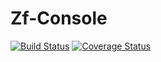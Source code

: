 # Zf-Console

[![Build Status](https://travis-ci.org/eoko/zf-console.svg?branch=master)](https://travis-ci.org/eoko/zf-console)
[![Coverage Status](https://coveralls.io/repos/eoko/zf-console/badge.svg)](https://coveralls.io/r/eoko/zf-console)
